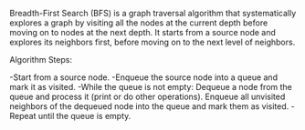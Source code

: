 Breadth-First Search (BFS) is a graph traversal algorithm that systematically explores a graph by visiting all the nodes at the current depth before moving on to nodes at the next depth. It starts from a source node and explores its neighbors first, before moving on to the next level of neighbors.

Algorithm Steps:

-Start from a source node.
-Enqueue the source node into a queue and mark it as visited.
-While the queue is not empty:
Dequeue a node from the queue and process it (print or do other operations).
Enqueue all unvisited neighbors of the dequeued node into the queue and mark them as visited.
-Repeat until the queue is empty.

